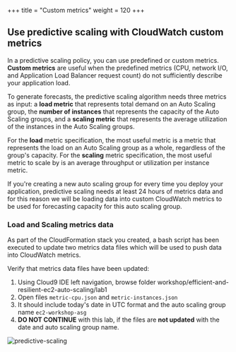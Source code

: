 +++
title = "Custom metrics"
weight = 120
+++


## Use predictive scaling with CloudWatch custom metrics

In a predictive scaling policy, you can use predefined or custom metrics. **Custom metrics** are useful when the predefined metrics (CPU, network I/O, and Application Load Balancer request count) do not sufficiently describe your application load.

To generate forecasts, the predictive scaling algorithm needs three metrics as input: a **load metric** that represents total demand on an Auto Scaling group, the **number of instances** that represents the capacity of the Auto Scaling groups, and a **scaling metric** that represents the average utilization of the instances in the Auto Scaling groups.

For the **load** metric specification, the most useful metric is a metric that represents the load on an Auto Scaling group as a whole, regardless of the group's capacity. For the **scaling** metric specification, the most useful metric to scale by is an average throughput or utilization per instance metric.

If you're creating a new auto scaling group for every time you deploy your application, predictive scaling needs at least 24 hours of metrics data and for this reason we will be loading data into custom CloudWatch metrics to be used for forecasting capacity for this auto scaling group.

### **Load** and **Scaling** metrics data

As part of the CloudFormation stack you created, a bash script has been executed to update two metrics data files which will be used to push data into CloudWatch metrics.

Verify that metrics data files have been updated:

1. Using Cloud9 IDE left navigation, browse folder workshop/efficient-and-resilient-ec2-auto-scaling/lab1
2. Open files `metric-cpu.json` and `metric-instances.json`
3. It should include today's date in UTC format and the auto scaling group name `ec2-workshop-asg`
4. **DO NOT CONTINUE** with this lab, if the files are **not updated** with the date and auto scaling group name.

![predictive-scaling](/images/efficient-and-resilient-ec2-auto-scaling/metrics-files.png)